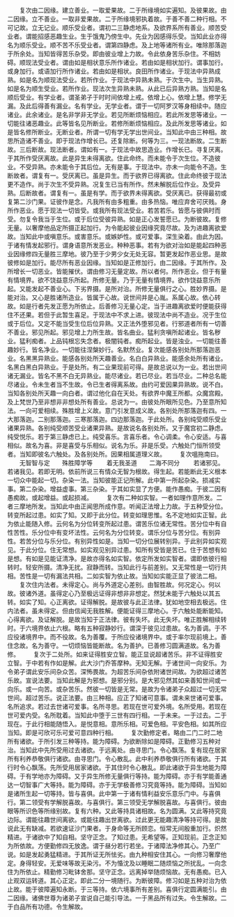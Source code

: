 <!-- { "loadSidebar": true } -->
　　复次由二因缘。建立善业。一取爱果故。二于所缘境如实遍知。及彼果故。由二因缘。立不善业。一取非爱果故。二于所缘境邪执着故。于善不善二种行相。不可记故。立无记业。顺乐受业者。谓初二三静虑地系。及欲界系所有善业。顺苦受业者。谓能招感恶趣生业。生于饿鬼乃傍生中。先业为因感得乐受。当知此业亦得名为顺乐受业。顺不苦不乐受业者。谓第四静虑。及上地等诸所有业。唯除那落迦于所余处。当知皆得苦乐杂受。即由彼业增上力故。令此依身苦乐杂住。不相妨碍。顺现法受业者。谓由如是相状意乐所作诸业。若由如是相状加行。谓事加行。或身加行。或语加行所作诸业。若由如是相状。良田所作诸业。于现法中异熟成熟。如是名为顺现法受业。若所作业。于现法中异熟未熟。于次生中。当生异熟。如是名为顺生受业。若所作业。现法次生异熟未熟。从此已后异熟方熟。当知是名顺后受业。有学业者。谓圣弟子于时时间依增上戒。依增上心。依增上慧。修学无漏。及此后得善有漏业。名有学业。无学业者。谓于一切阿罗汉等身相续中。随应诸业。此余诸业。是名非学非无学业。若见所断烦恼相应。若此所发思等诸业。一切能往诸恶趣业。此等皆名见所断业。若修所断烦恼相应。及此所发思等诸业。如是皆名修所断业。无断业者。所谓一切有学无学出世间业。当知此中由三种相。故思所造诸不善业。即于现法作增长已。还复除断。何等为三。一现法断故。二生断故。三后断故。现法断者。谓如有一。于现法中故思造业。作增长已。寻复厌离。于其所作受厌离故。此是异生未得离欲。住此命终。而未能令于次生位。不造彼业。不受异熟。亦未能令于其后位。无有是事。于现法中。亦未一向能令不造。生断故者。谓复有一。受厌离已。虽是异生。而于欲界已得离欲。住此命终彼于现法更不造作。尚于次生不受异熟。况复生已当有所作。然未解脱后位作业。及受异熟。后断故者。谓复有一。虽是有学。而于欲界未得离欲。受厌离已。获得最初或复第二沙门果。证彼作是念。凡我所有由多粗重。由多热恼。唯应弃舍可厌贱。身所作恶业。愿于现法一切皆受。或我所有现法受业。若苦若乐。皆愿与彼俱时而受。勿复令我当于生位。或于后位受彼异熟。如是正心发誓愿已。为断彼故。复修无量。以奢摩他品定所摄正起加行。为令能起彼业因缘究竟尽故。及为进趣离欲爱故。当知此中或嗔意乐。或害意乐。或嫉妒性。或可爱事。深生染着。由此为因。于诸有情发起邪行。谓身语意所发恶业。种种恶事。若有为欲对治如是能起四种恶业因缘修四无量胜三摩地。彼乃至于少男少女无处无容。暂更发起作恶业思。是故彼修如是加行。能尽所有恶业因缘。当知如是正修加行。由二因缘。于其所作。及所增长一切恶业。皆能摧伏。谓由修习无量定故。所以者何。所作恶业。但于有量有情境界。欲不饶益意乐所起。所修无量。乃于无量有情境界。欲作饶益意乐所起。又能发起不善业心。下劣界摄。是所对治。所修无量俱行之心。胜妙界摄。是能对治。又心是胜诸所造业。皆属于心故。说世间并是心胤。系属心故。依心转故。如是行者先发正愿为所依止。后善修习无量心定。当于进趣离欲爱时便能获得住不还果。若但于此暂生喜足。于现法中不求上进。彼现法中尚不造业。况于生位或于后位。又定不能当受生位后位异熟。又正法外堕邪见者。行邪道者所有一切善不善业。邪见所起。邪见增上力所生故。皆名曲业。猛利贪嗔所起诸业。皆名秽业。猛利痴者。上品钝根忘失念者。极闇钝者。痴所起业。皆是浊业。一切能往善趣妙行。皆名净业。一切能往涅槃妙行。名默然业。复次能感各别处所那落迦恶业。名黑黑异熟业。能感各别处所天趣善业。名白白异熟业。能感余处所有诸业。名黑白黑白异熟业。于是处所。有二业果现前可得。是故总说以为一业。若出世间诸无漏业。皆名不黑不白无异熟业。能尽诸业。若已尽业。若当尽业。二种总名能尽诸业。令未生者当不生故。令已生者得离系故。由约可爱因果异熟故。说不白。当知各别处所天趣一向白者。谓过他化自在天处。有欲界中魔王所都。众魔宫殿。及上梵世乃至非想非非想处所有善业。总说为一。由彼处所眼所见色。乃至意所知法。一向可爱相续。殊胜增上义故。意门引发意成义故。各别处所那落迦有四。一大那落迦。二别那落迦。三寒那落迦。四边那落迦。于此处所。各别纯受顺乐受业诸果异熟。各别纯受顺苦受业诸果异熟。是故说名各别处所。又于魔宫初二静虑。纯受悦乐。若于第三静虑已上。纯受喜乐。言喜乐者。令心调柔。令心安适。与喜相似。故名为喜。非是喜受与乐相似。说名为乐。非是乐受。六触处门恒所领受者。当知即彼名六触处。及各别处所。因果相属道理义故。
　　复次嗢拖南曰。
　　无智智与定　　殊胜障学等
　　着无我圣道　　二海不同分
　　若诸邪见。若诸我见。若即无明。依前所说三有情众无智为根故。得生起。若能断此无义根本一切众中能起一切。杂染一法。当知彼能正记所解。此中第一所起杂染。损减实事。第二杂染。增益虚事。第三杂染。于其如实显了方便。能作愚痴。于彼二因有愚痴故。或起增益。或起损减。
　　复次有二种如实智。一者如理作意所发。二者三摩地所发。当知此中由正闻思所成作意。听闻正法增上力故。于五种受分位。转变所起过患。如实了知。又即于此分位。转变如理思惟。名不定地如实正智。此为依止能随入修。云何名为分位转变所起过患。谓苦乐位诸无常性。苦分位中有自性苦性。乐分位中有变坏法性。云何名为分位转变。谓乐分位与苦分位。有别异性。若苦分位与乐分位。有别异性如是。当知一切分位展转别异。于此别异如实观见。于此分位。住无常想。如实观见别异过患。知所有受皆是苦已。住于苦想有如是想。有如是见能证清净。是故亦得名如实智。依定所发如实智者。谓即依彼行相转时。轻安所摄。清净无扰。寂静而转。当知此行与前差别。又无常性是一切行共相。苦性是一切有漏法共相。二如实智为依止故。当知如实能正显了彼法二相。
　　复次住内法者。未得定心。尚与外道定心差别。由智胜故。何况定心。何以故。彼诸外道。虽得定心乃至极远证得非想非非想定。然犹未能于六触处以其五转。如实了知。心正离欲。证得解脱。是故彼与此正法律。犹如地空相去极远。住内法者。虽未得定。但由信闻无我胜解。便能证得三摩地心。于六触处能断能知。心得离欲。及证解脱。是故当知于正法律。彼有失坏。此无失坏。唯正胜解相续转时。于六境界依止六根。略有五种寂静妙行。谓深于彼见过患故。名为善调。于不应役诸境界中。而不役故。名为善覆。于所应役诸境界中。或于率尔现前境上。善住念故。名为善守。一切烦恼皆能断故。名为善护。已善修习圆满道故。名为善修。
　　复次于二处所。如来证得胜安立智。能正显说超诸苦乐。非不证得胜安立智。于中若有作如是解。此大沙门乔答摩种。无知无解。于诸世间一向安乐。为令弟子谓此安乐间杂众苦。深怖畏故。为超苦乐间杂依附诸世间故。为欲超过诸苦乐故。宣说法要。当知此解是为邪想。是邪分别。是大邪见然其如来善知世间或一向乐。或一向苦。或杂苦乐。然彼一切皆是无常。是故为令诸弟子众超过一切无常世间。超过苦乐。说正法要。由三种相。应正了知诸可意事。谓未来世诸可爱事。名所追求。若过去世诸可爱事。名所寻思。若现在世可爱外境。名所受用。若现在世可爱内受。名所耽着。当知此中堕于三世有四行相。一于未来。一于过去。二于现在。于此行相能随悟入。是悦意相。意所乐相。可爱色相。平安色相。如其所应当知。即是可欣可乐可爱可意四种行相。
　　复次勤修定者。略由二门二时二地所有诸欲。于所引发三种等持。能为障碍。为欲断除如是障碍。正勤修习五种对治。当知此中先所受用过去诸欲。于远离处。由寻思门。令心飘荡。复有现在居家所有利养恭敬俱行诸欲。由寻思门。令心散乱。此中利养恭敬俱行所有诸欲。于其行时令心飘荡。先所受用居家诸欲。于其住时令心散乱。即此诸欲于异生地能为障碍。于有学地亦为障碍。又于异生所修无量俱行等持。能为障碍。亦于有学能善通达一切智事广大等持。能为障碍。亦于无学极善修习究竟等持。能为障碍。当知如是诸所生起一切等持。皆与喜俱。此中第一于诸有情利益安乐意乐门中。与喜俱行。第二领受有学解脱喜故。与喜俱行。第三领受无学解脱喜故。与喜俱行。彼由眼等所识色等所缘别故。复有六种。又此等持具诸相故。名为圆满。又此等持究竟边际。谓能往趣世间离欲。或能往趣出世离欲。过此更无能趣清净等持可得。是故说此无有缺减。若欲速证沙门果者。于身命等无所顾恋。恒常无间殷重加行。炽然精进。于诸欲中了知自相。坚守正念。了知过患。无希望等。正知现前。正念正知为所依故。方便勤修四无放逸。谓于昼分若行若坐。于诸障法净修其心。乃至广说。如是发起勇猛精进。于其所证无所怯劣。由九种相安住其心。一向修习奢摩他定。身得轻安。无爱味等故无染污。不为惛沈及以睡眠二随烦恼之所扰乱。一向念住为所依止。精勤修习毗钵舍那。坚守正念。远离掉举随烦恼故。无有愚痴。已入止观双运转道。其心正定。即此二分一境随行。为断彼障。修习如是五种对治为依止故。能于彼障遍知永断。于三等持。依六境事所有差别。喜俱行定圆满能引。由二因缘。诸佛世尊为诸弟子宣说自己能引导法。一于黑品所有过失。令生解故。二于白品所有功德。令生解故。
